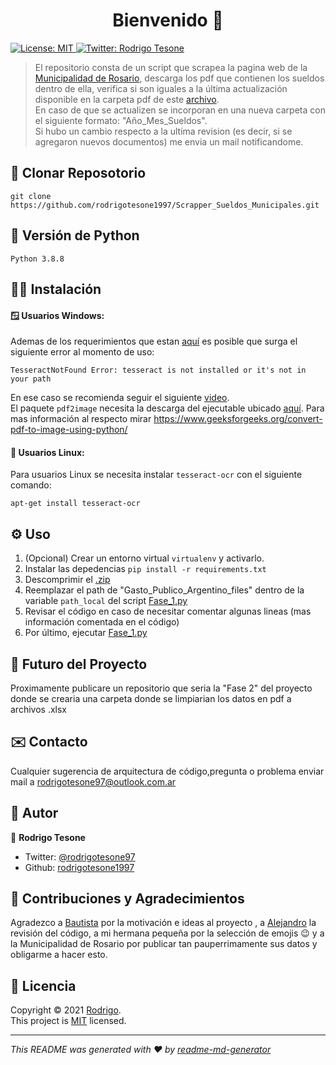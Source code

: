 <h1 align="center">Bienvenido 👋</h1>
<p>
  <a href="ss" target="_blank">
    <img alt="License: MIT" src="https://img.shields.io/badge/License-MIT-yellow.svg" />
  </a>
  <a href="https://twitter.com/rodrigotesone97?s=08" target="_blank">
    <img alt="Twitter: Rodrigo Tesone" src="https://img.shields.io/twitter/follow/rodrigotesone97.svg?style=social" />
  </a>
</p>

> El repositorio consta de un script que scrapea la pagina web de la [Municipalidad de Rosario](https://www.rosario.gob.ar/web/gobierno/personal/sueldos), descarga los pdf que contienen los sueldos dentro de ella, verifica si son iguales a la última actualización disponible en la carpeta pdf de este [archivo](Gasto_Publico_Argentino_files.zip).<br/>
> En caso de que se actualizen se incorporan en una nueva carpeta con el siguiente formato: "Año_Mes_Sueldos".<br/>
> Si hubo un cambio respecto a la ultima revision (es decir, si se agregaron nuevos documentos) me envia un mail notificandome.

## 📂 Clonar Reposotorio

```
git clone https://github.com/rodrigotesone1997/Scrapper_Sueldos_Municipales.git
```

## 🐍 Versión de Python

```
Python 3.8.8
```

## 👨‍💻 Instalación

#### 🪟 Usuarios Windows:

Ademas de los requerimientos que estan [aquí](requirements.txt) es posible que surga el siguiente error al momento de uso:
```
TesseractNotFound Error: tesseract is not installed or it's not in your path
```
En ese caso se recomienda seguir el siguiente [video](https://www.youtube.com/watch?v=DG5D8A3zi4o&ab_channel=MotechApp).</br>
El paquete `pdf2image` necesita la descarga del ejecutable ubicado [aquí](https://github.com/oschwartz10612/poppler-windows/releases/).
Para mas información al respecto mirar https://www.geeksforgeeks.org/convert-pdf-to-image-using-python/

#### 🐧 Usuarios Linux:

Para usuarios Linux se necesita instalar `tesseract-ocr` con el siguiente comando:
```
apt-get install tesseract-ocr
```

## ⚙️ Uso

1. (Opcional) Crear un entorno virtual `virtualenv` y activarlo.
2. Instalar las depedencias `pip install -r requirements.txt`
3. Descomprimir el [.zip](Gasto_Publico_Argentino_files.zip)
4. Reemplazar el path de "Gasto_Publico_Argentino_files" dentro de la variable `path_local` del script [Fase_1.py](Fase_1.py)
5. Revisar el código en caso de necesitar comentar algunas lineas (mas información comentada en el código)
6. Por último, ejecutar [Fase_1.py](Fase_1.py)

## 🔮 Futuro del Proyecto

Proximamente publicare un repositorio que seria la "Fase 2" del proyecto donde se crearia una carpeta donde se limpiarian los datos en pdf a archivos .xlsx

## ✉️ Contacto

Cualquier sugerencia de arquitectura de código,pregunta o problema enviar mail a rodrigotesone97@outlook.com.ar

## 🤔 Autor

👤 **Rodrigo Tesone**

<!---* Website: xadec
-->
* Twitter: [@rodrigotesone97](https://twitter.com/rodrigotesone97?s=08)
* Github: [rodrigotesone1997](https://github.com/rodrigotesone1997)
<!---* LinkedIn: [@ff](https://linkedin.com/in/ff)
-->
## 🤝 Contribuciones y Agradecimientos

Agradezco a [Bautista](https://github.com/coltking) por la motivación e ideas al proyecto , a [Alejandro](https://github.com/alexdraven) la revisión del código, a mi hermana pequeña por la selección de emojis 😉 y a la Municipalidad de Rosario por publicar tan pauperrimamente sus datos y obligarme a hacer esto.


## 📝 Licencia

Copyright © 2021 [Rodrigo](https://github.com/rodrigotesone1997).<br />
This project is [MIT](LICENSE) licensed.

***
_This README was generated with ❤️ by [readme-md-generator](https://github.com/kefranabg/readme-md-generator)_
